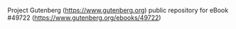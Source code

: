 Project Gutenberg (https://www.gutenberg.org) public repository for eBook #49722 (https://www.gutenberg.org/ebooks/49722)
